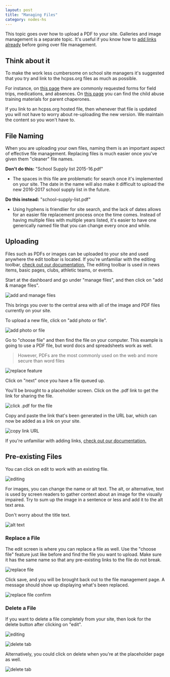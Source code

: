 ```yaml
---
layout: post
title: "Managing Files"
category: nodes-hs
---
```


This topic goes over how to upload a PDF to your site. Galleries and image management is a separate topic. It's useful if you know how to [add links already](/schoolsites-help/nodes-hs/2015/06/22/toolbar-usage/#links) before going over file management.

## Think about it

To make the work less cumbersome on school site managers it's suggested that you try and link to the hcpss.org files as much as possible.

For instance, on [this page](http://www.hcpss.org/about-us/forms/) there are commonly requested forms for field trips, medications, and absences. On [this page](http://www.hcpss.org/parents/) you can find the child abuse training materials for parent chaperones. 

If you link to an hcpss.org hosted file, then whenever that file is updated you will not have to worry about re-uploading the new version. We maintain the content so you won't have to.

## File Naming

When you are uploading your own files, naming them is an important aspect of effective file management. Replacing files is much easier once you've given them "cleaner" file names. 

**Don't do this:** "School Supply list 2015-16.pdf"

- The spaces in this file are problematic for search once it's implemented on your site. The date in the name will also make it difficult to upload the new 2016-2017 school supply list in the future. 

**Do this instead:** "school-supply-list.pdf"

- Using hyphens is friendlier for site search, and the lack of dates allows for an easier file replacement process once the time comes. Instead of having multiple files with multiple years listed, it's easier to have one generically named file that you can change every once and while. 

## Uploading

Files such as PDFs or images can be uploaded to your site and used anywhere the edit toolbar is located. If you're unfamiliar with the editing toolbar, [check out our documentation.](/schoolsites-help/nodes-hs/2015/06/22/toolbar-usage/) The editing toolbar is used in news items, basic pages, clubs, athletic teams, or events. 

Start at the dashboard and go under "manage files", and then click on "add &amp; manage files".

![add and manage files](/schoolsites-help/images/hs-files/add-manage.png)

This brings you over to the central area with all of the image and PDF files currently on your site. 

To upload a new file, click on "add photo or file".

![add photo or file](/schoolsites-help/images/hs-files/add-function.png)

Go to "choose file" and then find the file on your computer. This example is going to use a PDF file, but word docs and spreadsheets work as well. 

> However, PDFs are the most commonly used on the web and more secure than word files

![replace feature](/schoolsites-help/images/hs-files/choose-replace.png)

Click on "next" once you have a file queued up.

You'll be brought to a placeholder screen. Click on the .pdf link to get the link for sharing the file. 

![click .pdf for the file](/schoolsites-help/images/hs-files/to-file.png)

Copy and paste the link that's been generated in the URL bar, which can now be added as a link on your site. 

![copy link URL](/schoolsites-help/images/hs-files/file-link.png)

If you're unfamiliar with adding links, [check out our documentation.](/schoolsites-help/nodes-hs/2015/06/22/toolbar-usage/#links)

## Pre-existing Files

You can click on edit to work with an existing file. 

![editing](/schoolsites-help/images/hs-files/add-photo-file.png)

For images, you can change the name or alt text. The alt, or alternative, text is used by screen readers to gather context about an image for the visually impaired. Try to sum up the image in a sentence or less and add it to the alt text area.

Don't worry about the title text.

![alt text](/schoolsites-help/images/hs-files/alt-text.png)

### Replace a File

The edit screen is where you can replace a file as well. Use the "choose file" feature just like before and find the file you want to upload. Make sure it has the same name so that any pre-existing links to the file do not break.

![replace file](/schoolsites-help/images/hs-files/replace-file.png)

Click save, and you will be brought back out to the file management page. A message should show up displaying what's been replaced.

![replace file confirm](/schoolsites-help/images/hs-files/replace-confirm.png)

### Delete a File

If you want to delete a file completely from your site, then look for the delete button after clicking on "edit".

![editing](/schoolsites-help/images/hs-files/add-photo-file.png)

![delete tab](/schoolsites-help/images/hs-files/delete-tabs.png)

Alternatively, you could click on delete when you're at the placeholder page as well.

![delete tab](/schoolsites-help/images/hs-files/to-file.png) 